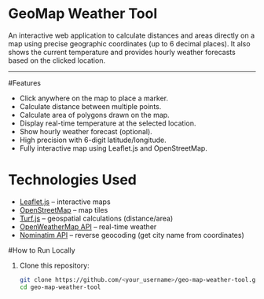 # GeoMap Weather Tool

An interactive web application to calculate distances and areas directly on a map using precise geographic coordinates (up to 6 decimal places). It also shows the current temperature and provides hourly weather forecasts based on the clicked location.

---

#Features

- Click anywhere on the map to place a marker.
- Calculate distance between multiple points.
- Calculate area of polygons drawn on the map.
- Display real-time temperature at the selected location.
- Show hourly weather forecast (optional).
- High precision with 6-digit latitude/longitude.
- Fully interactive map using Leaflet.js and OpenStreetMap.

# Technologies Used

- [Leaflet.js](https://leafletjs.com/) – interactive maps
- [OpenStreetMap](https://www.openstreetmap.org/) – map tiles
- [Turf.js](https://turfjs.org/) – geospatial calculations (distance/area)
- [OpenWeatherMap API](https://openweathermap.org/) – real-time weather
- [Nominatim API](https://nominatim.org/release-docs/develop/api/Reverse/) – reverse geocoding (get city name from coordinates)

#How to Run Locally

1. Clone this repository:

   ```bash
   git clone https://github.com/<your_username>/geo-map-weather-tool.git
   cd geo-map-weather-tool
